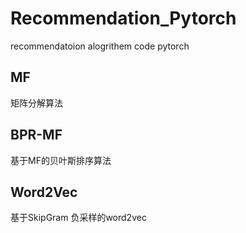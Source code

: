 # Recommendation_Pytorch
recommendatoion alogrithem code pytorch

## MF

矩阵分解算法

## BPR-MF

基于MF的贝叶斯排序算法

## Word2Vec
基于SkipGram 负采样的word2vec